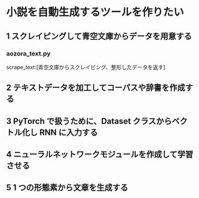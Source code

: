 # 小説を自動生成するツールを作りたい

## 1 スクレイピングして青空文庫からデータを用意する

### aozora_text.py

scrape_text:[青空文庫からスクレイピング、整形したデータを返す]

## 2 テキストデータを加工してコーパスや辞書を作成する

## 3 PyTorch で扱うために、Dataset クラスからベクトル化し RNN に入力する

## 4 ニューラルネットワークモジュールを作成して学習させる

## 5 1 つの形態素から文章を生成する
